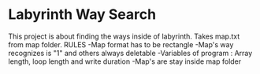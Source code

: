 # Labyrinth Way Search
This project is about finding the ways inside of labyrinth.
Takes map.txt from map folder.
RULES
-Map format has to be rectangle
-Map's way recognizes is "1" and others always deletable
-Variables of program : Array length, loop length and write duration
-Map's are stay inside map folder